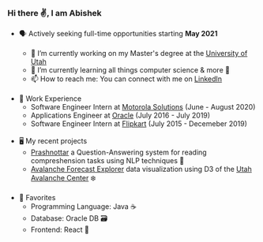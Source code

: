 ### Hi there ✌️, I am Abishek 
- 🗣️ Actively seeking full-time opportunities starting <b>May 2021</b><br/><br/>
  * 🔭 I’m currently working on my Master's degree at the [University of Utah](https://www.cs.utah.edu/)
  * 🌱 I’m currently learning all things computer science & more 📕
  * 📫 How to reach me: You can connect with me on [LinkedIn](https://www.linkedin.com/in/abishek-krishnan/)<br/><br/>
- 👔 Work Experience
  * Software Engineer Intern at [Motorola Solutions](https://www.motorolasolutions.com/en_us.html) (June - August 2020)
  * Applications Engineer at [Oracle](https://www.oracle.com/index.html) (July 2016 - July 2019)
  * Software Engineer Intern at [Flipkart](https://www.flipkart.com/) (July 2015 - Decemeber 2019)<br/><br/>
- 🖥️ My recent projects
   * [Prashnottar](https://github.com/github4ak/prashnottar) a Question-Answering system for reading compreshension tasks using NLP techniques 🙋 
   * [Avalanche Forecast Explorer](https://github.com/github4ak/dataviscourse-pr-avalanche-explorer) data visualization using D3 of the [Utah Avalanche Center](https://utahavalanchecenter.org/) ❄️<br/><br/>
- 🧰 Favorites
  * Programming Language: Java ☕
  * Database: Oracle DB 🗃️
  * Frontend: React 🌌<br/><br/>
